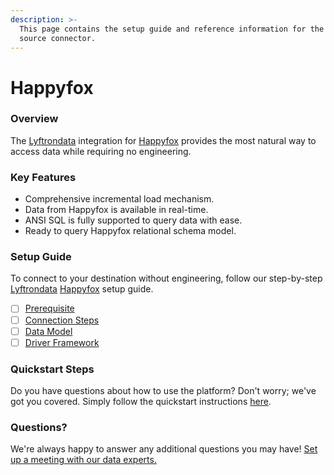 ```yaml
---
description: >-
  This page contains the setup guide and reference information for the Happyfox
  source connector.
---
```


# Happyfox

### Overview

The [Lyftrondata](https://www.lyftrondata.com/) integration for [Happyfox](https://www.lyftrondata.com/integration/commerce-analytics/happy-fox/) provides the most natural way to access data while requiring no engineering.

### Key Features

* Comprehensive incremental load mechanism.
* Data from Happyfox is available in real-time.
* ANSI SQL is fully supported to query data with ease.
* Ready to query Happyfox relational schema model.

### Setup Guide

To connect to your destination without engineering, follow our step-by-step [Lyftrondata](https://www.lyftrondata.com/) [Happyfox](https://www.lyftrondata.com/integration/commerce-analytics/happy-fox/) setup guide.

* [ ] [Prerequisite](prerequisite.md)
* [ ] [Connection Steps](connection-steps.md)
* [ ] [Data Model](data-model/erd.md)
* [ ] [Driver Framework](driver-framework/)

### Quickstart Steps

Do you have questions about how to use the platform? Don't worry; we've got you covered. Simply follow the quickstart instructions [here](broken-reference).

### Questions? <a href="#questions" id="questions"></a>

We're always happy to answer any additional questions you may have! [Set up a meeting with our data experts.](https://www.lyftrondata.com/book-a-meeting/)
